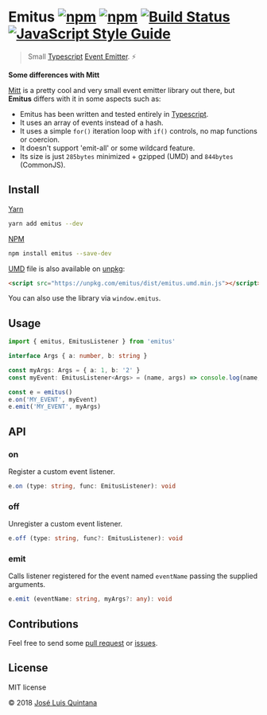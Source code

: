 # Emitus [![npm](https://img.shields.io/npm/v/emitus.svg)](https://www.npmjs.com/package/emitus) [![npm](https://img.shields.io/npm/dt/emitus.svg)](https://www.npmjs.com/package/emitus) [![Build Status](https://travis-ci.org/joseluisq/emitus.svg?branch=master)](https://travis-ci.org/joseluisq/emitus) [![JavaScript Style Guide](https://img.shields.io/badge/code%20style-standard-brightgreen.svg)](http://standardjs.com/)

> Small [Typescript](https://www.typescriptlang.org/) [Event Emitter](https://nodejs.org/api/events.html). :zap:

__Some differences with Mitt__

[Mitt](https://github.com/developit/mitt) is a pretty cool and very small event emitter library out there, but __Emitus__ differs with it in some aspects such as:

- Emitus has been written and tested entirely in [Typescript](./src/index.ts).
- It uses an array of events instead of a hash.
- It uses a simple `for()` iteration loop with `if()` controls, no map functions or coercion.
- It doesn't support 'emit-all' or some wildcard feature.
- Its size is just `285bytes` minimized + gzipped (UMD) and `844bytes` (CommonJS).

## Install

[Yarn](https://github.com/yarnpkg/)

```sh
yarn add emitus --dev
```

[NPM](https://www.npmjs.com/)

```sh
npm install emitus --save-dev
```

[UMD](https://github.com/umdjs/umd/) file is also available on [unpkg](https://unpkg.com):

```html
<script src="https://unpkg.com/emitus/dist/emitus.umd.min.js"></script>
```

You can also use the library via `window.emitus`.

## Usage

```ts
import { emitus, EmitusListener } from 'emitus'

interface Args { a: number, b: string }

const myArgs: Args = { a: 1, b: '2' }
const myEvent: EmitusListener<Args> = (name, args) => console.log(name, args)

const e = emitus()
e.on('MY_EVENT', myEvent)
e.emit('MY_EVENT', myArgs)
```

## API

### on

Register a custom event listener.

```ts
e.on (type: string, func: EmitusListener): void
```

### off

Unregister a custom event listener.

```ts
e.off (type: string, func?: EmitusListener): void
```

### emit

Calls listener registered for the event named `eventName` passing the supplied arguments.

```ts
e.emit (eventName: string, myArgs?: any): void
```

## Contributions
Feel free to send some [pull request](https://github.com/joseluisq/emitus/pulls) or [issues](https://github.com/joseluisq/emitus/issues).

## License
MIT license

© 2018 [José Luis Quintana](http://git.io/joseluisq)
